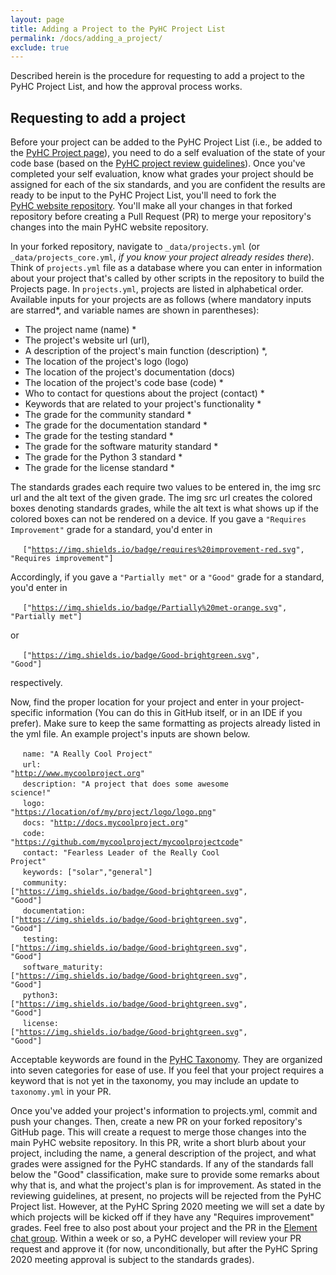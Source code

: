 ```yaml
---
layout: page
title: Adding a Project to the PyHC Project List
permalink: /docs/adding_a_project/
exclude: true
---
```


Described herein is the procedure for requesting to add a project to the PyHC Project List, and how the approval process works.

## Requesting to add a project

Before your project can be added to the PyHC Project List (i.e., be added to the [PyHC Project page](https://heliopython.org/projects/)), you need to do a self evaluation of the state of your
code base (based on the [PyHC project review guidelines](https://github.com/heliophysicsPy/heliophysicsPy.github.io/blob/main/_pyhc_projects/pyhc_project_grading_guidelines.md)). Once you've completed
your self evaluation, know what grades your project should be assigned for each of the six standards, and you 
are confident the results are ready to be input to the PyHC Project List, you'll need to fork the  
[PyHC website repository](https://github.com/heliophysicsPy/heliophysicsPy.github.io). You'll make all your changes in that
forked repository before creating a Pull Request (PR) to merge your repository's changes into the main PyHC website repository.

In your forked repository, navigate to `_data/projects.yml` (or `_data/projects_core.yml`, _if you know your project already resides there_). Think of `projects.yml` file as a database where you can enter in
information about your project that's called by other scripts in the repository to build the Projects page. 
In `projects.yml`, projects are listed in alphabetical order. Available inputs for your projects are as follows (where mandatory inputs are starred*, and variable names are shown in parentheses): 

* The project name (name) *
* The project's website url (url),
* A description of the project's main function (description) *,  
* The location of the project's logo (logo)
* The location of the project's documentation (docs)
* The location of the project's code base (code) *
* Who to contact for questions about the project (contact) *
* Keywords that are related to your project's functionality *
* The grade for the community standard *
* The grade for the documentation standard *
* The grade for the testing standard *
* The grade for the software maturity standard *
* The grade for the Python 3 standard *
* The grade for the license standard *

The standards grades each require two values to be entered in, the img src url and the alt text of the given grade. The img
src url creates the colored boxes denoting standards grades, while the alt text is what shows up if the colored boxes can not
be rendered on a device. If you gave a `"Requires Improvement"` grade for a standard, you'd enter in

&nbsp;&nbsp;&nbsp;&nbsp; <code>["<a href="https://img.shields.io/badge/requires%20improvement-red.svg">https://img.shields.io/badge/requires%20improvement-red.svg</a>", "Requires improvement"]</code>

Accordingly, if you gave a `"Partially met"` or a `"Good"` grade for a standard, you'd enter in

&nbsp;&nbsp;&nbsp;&nbsp; <code>["<a href="https://img.shields.io/badge/Partially%20met-orange.svg">https://img.shields.io/badge/Partially%20met-orange.svg</a>", "Partially met"]</code>

or

&nbsp;&nbsp;&nbsp;&nbsp; <code>["<a href="https://img.shields.io/badge/Good-brightgreen.svg">https://img.shields.io/badge/Good-brightgreen.svg</a>", "Good"]</code>

respectively.
 
Now, find the proper location for your project and enter in your project-specific information (You can do this in 
GitHub itself, or in an IDE if you prefer). Make sure to keep the same formatting as projects already listed in the 
yml file. An example project's inputs are shown below.


&nbsp;&nbsp;&nbsp;&nbsp;  `name: "A Really Cool Project"`<br>
&nbsp;&nbsp;&nbsp;&nbsp;  <code>url: "<a href="http://www.mycoolproject.org">http://www.mycoolproject.org</a>"</code><br>
&nbsp;&nbsp;&nbsp;&nbsp;  <code>description: "A project that does some awesome science!"</code><br>
&nbsp;&nbsp;&nbsp;&nbsp;  <code>logo: "<a href="https://location/of/my/project/logo/logo.png">https://location/of/my/project/logo/logo.png</a>"</code><br>
&nbsp;&nbsp;&nbsp;&nbsp;  <code>docs: "<a href="http://docs.mycoolproject.org">http://docs.mycoolproject.org</a>"</code><br>
&nbsp;&nbsp;&nbsp;&nbsp;  <code>code: "<a href="https://github.com/mycoolproject/mycoolprojectcode">https://github.com/mycoolproject/mycoolprojectcode</a>"</code><br>
&nbsp;&nbsp;&nbsp;&nbsp;  <code>contact: "Fearless Leader of the Really Cool Project"</code><br>
&nbsp;&nbsp;&nbsp;&nbsp;  <code>keywords: ["solar","general"]</code><br>
&nbsp;&nbsp;&nbsp;&nbsp;  <code>community: ["<a href="https://img.shields.io/badge/Good-brightgreen.svg">https://img.shields.io/badge/Good-brightgreen.svg</a>", "Good"]</code><br>
&nbsp;&nbsp;&nbsp;&nbsp;  <code>documentation: ["<a href="https://img.shields.io/badge/Good-brightgreen.svg">https://img.shields.io/badge/Good-brightgreen.svg</a>", "Good"]</code><br>
&nbsp;&nbsp;&nbsp;&nbsp;  <code>testing: ["<a href="https://img.shields.io/badge/Good-brightgreen.svg">https://img.shields.io/badge/Good-brightgreen.svg</a>", "Good"]</code><br>
&nbsp;&nbsp;&nbsp;&nbsp;  <code>software_maturity: ["<a href="https://img.shields.io/badge/Good-brightgreen.svg">https://img.shields.io/badge/Good-brightgreen.svg</a>", "Good"]</code><br>
&nbsp;&nbsp;&nbsp;&nbsp;  <code>python3: ["<a href="https://img.shields.io/badge/Good-brightgreen.svg">https://img.shields.io/badge/Good-brightgreen.svg</a>", "Good"]</code><br>
&nbsp;&nbsp;&nbsp;&nbsp;  <code>license: ["<a href="https://img.shields.io/badge/Good-brightgreen.svg">https://img.shields.io/badge/Good-brightgreen.svg</a>", "Good"]</code><br>

Acceptable keywords are found in the [PyHC Taxonomy](https://github.com/heliophysicsPy/heliophysicsPy.github.io/blob/main/_data/taxonomy.yml). They are organized into seven categories for ease of use. If you feel that your project requires a keyword that is not yet in the taxonomy, you may include an update to `taxonomy.yml` in your PR.

Once you've added your project's information to projects.yml, commit and push your changes. Then, create a new PR 
on your forked repository's GitHub page. This will create a request to merge those changes into the main PyHC 
website repository. In this PR, write a short blurb about your project, including the name, a general description of the 
project, and what grades were assigned for the PyHC standards. If any of the standards fall below the "Good" classification,
make sure to provide some remarks about why that is, and what the project's plan is for improvement. As stated in the
reviewing guidelines, at present, no projects will be rejected from the PyHC Project list. However, at the 
PyHC Spring 2020 meeting we will set a date by which projects will be kicked off if they have any "Requires improvement" grades. 
Feel free to also post about your project and the PR in the [Element chat group](https://riot.im/app/#/room/#heliopython:openastronomy.org). 
Within a week or so, a PyHC developer will review your PR request and approve it (for now, unconditionally, but after the 
PyHC Spring 2020 meeting approval is subject to the standards grades).
